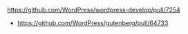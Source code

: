 https://github.com/WordPress/wordpress-develop/pull/7254

* https://github.com/WordPress/gutenberg/pull/64733
